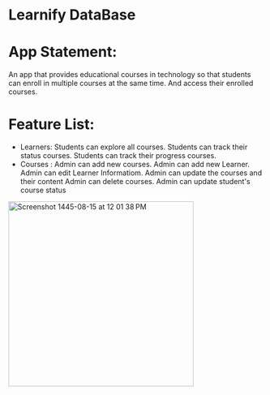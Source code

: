   # Learnify DataBase

  # App Statement:
  An app that provides educational courses in technology so that students can enroll 
  in multiple courses at the same time. And access their enrolled courses.

  # Feature List:
  - Learners:
    Students can explore all courses.
    Students can track their status courses.
    Students can track their progress courses.
  - Courses :
    Admin can add new courses.
    Admin can add new Learner.
    Admin can edit Learner Informatiom.
    Admin can update the courses and their content
    Admin can delete courses. Admin can update student's course status


<img width="365" alt="Screenshot 1445-08-15 at 12 01 38 PM" src="https://github.com/Pieyx/Learnify/assets/101755098/66d798df-d5aa-40bb-9c44-4393d75582f4">
